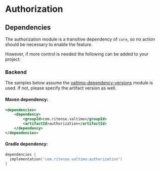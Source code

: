 # Authorization

## Dependencies

The authorization module is a transitive dependency of `core`, so no action should be necessary to enable the feature.

However, if more control is needed the following can be added to your project:

### Backend

The samples below assume the [valtimo-dependency-versions](valtimo-dependency-versions.md) module is used. If not, please specify the artifact version as well.

#### Maven dependency:

```xml
<dependencies>
    <dependency>
        <groupId>com.ritense.valtimo</groupId>
        <artifactId>authorization</artifactId>
    </dependency>
</dependencies>
```

#### Gradle dependency:

```kotlin
dependencies {
  implementation("com.ritense.valtimo:authorization")
}
```
